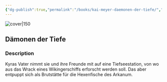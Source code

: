 ```yaml
---
{"dg-publish":true,"permalink":"/books/kai-meyer-daemonen-der-tiefe/","title":"\"Dämonen der Tiefe\"","tags":["childrens","horror","Fantasy"]}
---
```




![cover|150](http://books.google.com/books/content?id=LlUIPQAACAAJ&printsec=frontcover&img=1&zoom=1&source=gbs_api)

## Dämonen der Tiefe

### Description

Kyras Vater nimmt sie und ihre Freunde mit auf eine Tiefseestation, von wo aus das Wrack eines Wikingerschiffs erforscht werden soll. Das aber entpuppt sich als Brutstätte für die Hexenfische des Arkanum.
```